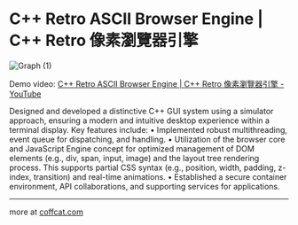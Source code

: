 # C++ Retro ASCII Browser Engine | C++ Retro 像素瀏覽器引擎

![Graph (1)](https://github.com/IIIHSUAN/myWINDOWS/assets/53747303/807bad4f-5d32-4ecf-885f-f155b2f2db35)

Demo video: [C++ Retro ASCII Browser Engine | C++ Retro 像素瀏覽器引擎 - YouTube](https://www.youtube.com/watch?v=RFosePU5LI8&ab_channel=shibacookie)

Designed and developed a distinctive C++ GUI system using a simulator approach, ensuring a modern and intuitive desktop experience within a terminal display. Key features include:
 • Implemented robust multithreading, event queue for dispatching, and handling.
 • Utilization of the browser core and JavaScript Engine concept for optimized management of DOM elements (e.g., div, span, input, image) and the layout tree rendering process. This supports partial CSS syntax (e.g., position, width, padding, z-index, transition) and real-time animations.
 • Established a secure container environment, API collaborations, and supporting services for applications.

---

more at [coffcat.com](https://coffcat.com)
